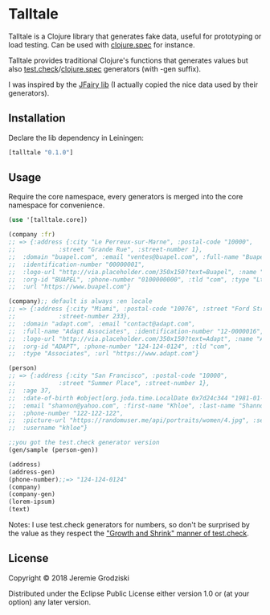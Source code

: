 # Talltale

Talltale is a Clojure library that generates fake data, useful for prototyping or load testing. Can be used with [clojure.spec](https://clojure.org/guides/spec) for instance.

Talltale provides traditional Clojure's functions that generates values but also [test.check](https://github.com/clojure/test.check)/[clojure.spec](https://clojure.org/guides/spec) generators (with -gen suffix). 

I was inspired by the [JFairy lib](https://github.com/Codearte/jfairy) (I actually copied the nice data used by their generators).

## Installation

Declare the lib dependency in Leiningen:

```clojure
[talltale "0.1.0"]
```

## Usage

Require the core namespace, every generators is merged into the core namespace for convenience.

```clojure
(use '[talltale.core])

(company :fr) 
;; => {:address {:city "Le Perreux-sur-Marne", :postal-code "10000",
;;            :street "Grande Rue", :street-number 1},
;;  :domain "buapel.com", :email "ventes@buapel.com", :full-name "Buapel Ltd",
;;  :identification-number "00000001",
;;  :logo-url "http://via.placeholder.com/350x150?text=Buapel", :name "Buapel",
;;  :org-id "BUAPEL", :phone-number "0100000000", :tld "com", :type "Ltd",
;;  :url "https://www.buapel.com"}

(company);; default is always :en locale 
;; => {:address {:city "Miami", :postal-code "10076", :street "Ford Street",
;;            :street-number 233},
;;  :domain "adapt.com", :email "contact@adapt.com",
;;  :full-name "Adapt Associates", :identification-number "12-0000016",
;;  :logo-url "http://via.placeholder.com/350x150?text=Adapt", :name "Adapt",
;;  :org-id "ADAPT", :phone-number "124-124-0124", :tld "com",
;;  :type "Associates", :url "https://www.adapt.com"}

(person)
;; => {:address {:city "San Francisco", :postal-code "10000",
;;            :street "Summer Place", :street-number 1},
;;  :age 37,
;;  :date-of-birth #object[org.joda.time.LocalDate 0x7d24c344 "1981-01-08"],
;;  :email "shannon@yahoo.com", :first-name "Khloe", :last-name "Shannon",
;;  :phone-number "122-122-122",
;;  :picture-url "https://randomuser.me/api/portraits/women/4.jpg", :sex :female,
;;  :username "khloe"}

;;you got the test.check generator version
(gen/sample (person-gen))

(address)
(address-gen)
(phone-number);;=> "124-124-0124"
(company)
(company-gen)
(lorem-ipsum)
(text)

```

Notes: I use test.check generators for numbers, so don't be surprised by the value as they respect the ["Growth and Shrink" manner of test.check](https://github.com/clojure/test.check/blob/master/doc/growth-and-shrinking.md).

## License

Copyright © 2018 Jeremie Grodziski 

Distributed under the Eclipse Public License either version 1.0 or (at
your option) any later version.
